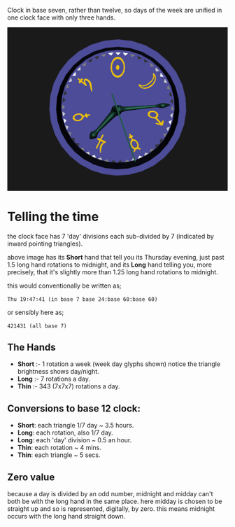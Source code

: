 Clock in base seven, rather than twelve, so days of the week are unified in one clock face with only three hands.

[![Week Clock](weekclock.png)](../../advancedViewer.html?model=./2007/weekclock/weekclock.wrl  "click to browse in 3d")

# Telling the time

the clock face has 7 'day' divisions each sub-divided by 7 (indicated by inward pointing triangles).

above image has its **Short** hand that tell you its Thursday evening, just past 1.5 long hand rotations to midnight,
and its **Long** hand telling you, more precisely, that it's slightly more than 1.25 long hand rotations to midnight.

this would conventionally be written as;

	Thu 19∶47∶41 (in base 7 base 24:base 60:base 60)

or sensibly here as; 

	421431 (all base 7)

## The Hands

- **Short** :- 1 rotation a week (week day glyphs shown)
notice the triangle brightness shows day/night.
- **Long** :- 7 rotations a day.
- **Thin** :- 343 (7x7x7) rotations a day.

## Conversions to base 12 clock:

- **Short**: each triangle 1/7 day ~ 3.5 hours.
- **Long**: each rotation, also 1/7 day.
- **Long**: each 'day' division ~ 0.5 an hour.
- **Thin**: each rotation ~ 4 mins.
- **Thin**: each triangle ~ 5 secs.

## Zero value

because a day is divided by an odd number, midnight and midday can't both be with the long hand in the same place.
here midday is chosen to be straight up and so is represented, digitally, by zero.
this means midnight occurs with the long hand straight down.
	 